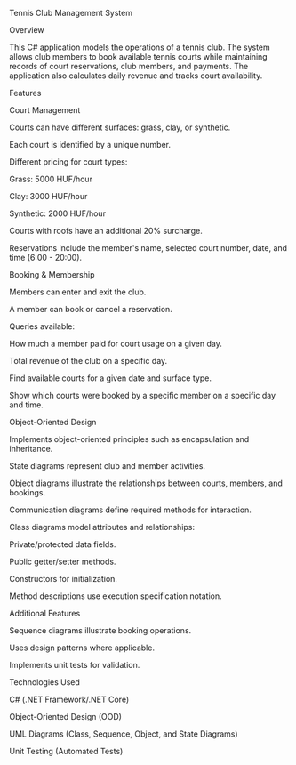Tennis Club Management System

Overview

This C# application models the operations of a tennis club. The system allows club members to book available tennis courts while maintaining records of court reservations, club members, and payments. The application also calculates daily revenue and tracks court availability.

Features

Court Management

Courts can have different surfaces: grass, clay, or synthetic.

Each court is identified by a unique number.

Different pricing for court types:

Grass: 5000 HUF/hour

Clay: 3000 HUF/hour

Synthetic: 2000 HUF/hour

Courts with roofs have an additional 20% surcharge.

Reservations include the member's name, selected court number, date, and time (6:00 - 20:00).

Booking & Membership

Members can enter and exit the club.

A member can book or cancel a reservation.

Queries available:

How much a member paid for court usage on a given day.

Total revenue of the club on a specific day.

Find available courts for a given date and surface type.

Show which courts were booked by a specific member on a specific day and time.

Object-Oriented Design

Implements object-oriented principles such as encapsulation and inheritance.

State diagrams represent club and member activities.

Object diagrams illustrate the relationships between courts, members, and bookings.

Communication diagrams define required methods for interaction.

Class diagrams model attributes and relationships:

Private/protected data fields.

Public getter/setter methods.

Constructors for initialization.

Method descriptions use execution specification notation.

Additional Features

Sequence diagrams illustrate booking operations.

Uses design patterns where applicable.

Implements unit tests for validation.

Technologies Used

C# (.NET Framework/.NET Core)

Object-Oriented Design (OOD)

UML Diagrams (Class, Sequence, Object, and State Diagrams)

Unit Testing (Automated Tests)
